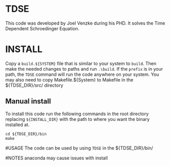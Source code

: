 # TDSE
This code was developed by Joel Venzke during his PHD. It solves the Time Dependent Schroedinger Equation.

# INSTALL
Copy a `build.${SYSTEM}` file that is similar to your system to `build`. Then make the needed changes to paths and run `.\build`. If the `prefix` is in your path, the `TDSE` command will run the code anywhere on your system. You may also need to copy Makefile.${System} to Makefile in the ${TDSE_DIR}/src/ directory

## Manual install
To install this code run the following commands in the root directory replacing `${INSTALL_DIR}` with the path to where you want the binary installed at.

```
cd ${TDSE_DIR}/bin
make
```

#USAGE
The code can be used by using `TDSE` in the ${TDSE_DIR}/bin/


#NOTES
anaconda may cause issues with install
